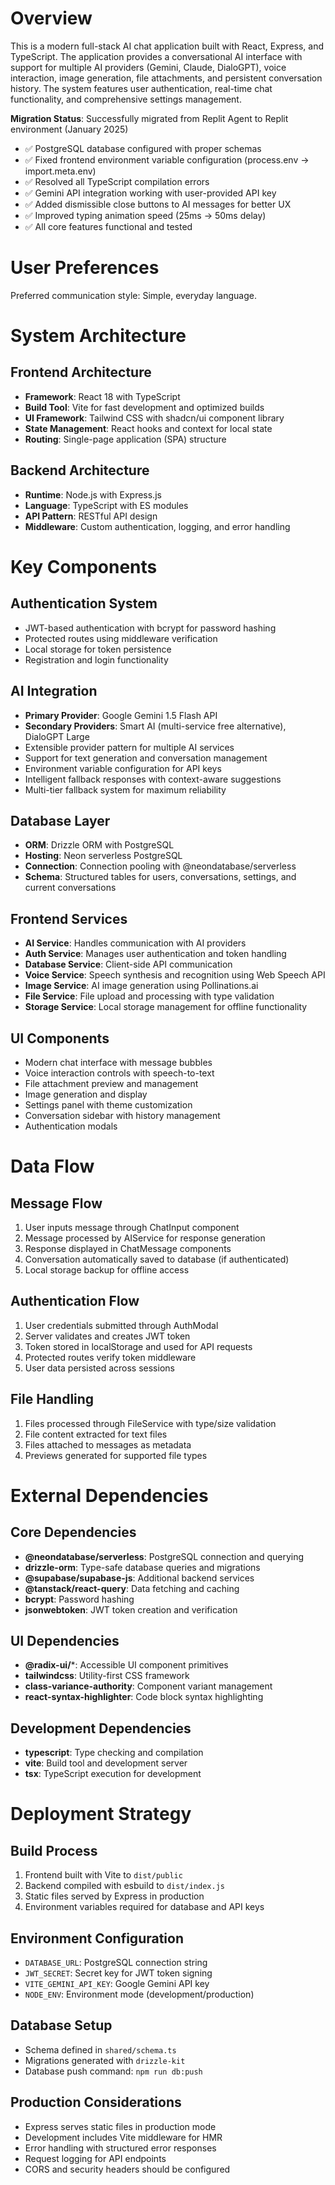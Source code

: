 # Overview

This is a modern full-stack AI chat application built with React, Express, and TypeScript. The application provides a conversational AI interface with support for multiple AI providers (Gemini, Claude, DialoGPT), voice interaction, image generation, file attachments, and persistent conversation history. The system features user authentication, real-time chat functionality, and comprehensive settings management.

**Migration Status**: Successfully migrated from Replit Agent to Replit environment (January 2025)
- ✅ PostgreSQL database configured with proper schemas
- ✅ Fixed frontend environment variable configuration (process.env → import.meta.env)
- ✅ Resolved all TypeScript compilation errors
- ✅ Gemini API integration working with user-provided API key
- ✅ Added dismissible close buttons to AI messages for better UX
- ✅ Improved typing animation speed (25ms → 50ms delay)
- ✅ All core features functional and tested

# User Preferences

Preferred communication style: Simple, everyday language.

# System Architecture

## Frontend Architecture
- **Framework**: React 18 with TypeScript
- **Build Tool**: Vite for fast development and optimized builds
- **UI Framework**: Tailwind CSS with shadcn/ui component library
- **State Management**: React hooks and context for local state
- **Routing**: Single-page application (SPA) structure

## Backend Architecture
- **Runtime**: Node.js with Express.js
- **Language**: TypeScript with ES modules
- **API Pattern**: RESTful API design
- **Middleware**: Custom authentication, logging, and error handling

# Key Components

## Authentication System
- JWT-based authentication with bcrypt for password hashing
- Protected routes using middleware verification
- Local storage for token persistence
- Registration and login functionality

## AI Integration
- **Primary Provider**: Google Gemini 1.5 Flash API
- **Secondary Providers**: Smart AI (multi-service free alternative), DialoGPT Large
- Extensible provider pattern for multiple AI services
- Support for text generation and conversation management
- Environment variable configuration for API keys
- Intelligent fallback responses with context-aware suggestions
- Multi-tier fallback system for maximum reliability

## Database Layer
- **ORM**: Drizzle ORM with PostgreSQL
- **Hosting**: Neon serverless PostgreSQL
- **Connection**: Connection pooling with @neondatabase/serverless
- **Schema**: Structured tables for users, conversations, settings, and current conversations

## Frontend Services
- **AI Service**: Handles communication with AI providers
- **Auth Service**: Manages user authentication and token handling
- **Database Service**: Client-side API communication
- **Voice Service**: Speech synthesis and recognition using Web Speech API
- **Image Service**: AI image generation using Pollinations.ai
- **File Service**: File upload and processing with type validation
- **Storage Service**: Local storage management for offline functionality

## UI Components
- Modern chat interface with message bubbles
- Voice interaction controls with speech-to-text
- File attachment preview and management
- Image generation and display
- Settings panel with theme customization
- Conversation sidebar with history management
- Authentication modals

# Data Flow

## Message Flow
1. User inputs message through ChatInput component
2. Message processed by AIService for response generation
3. Response displayed in ChatMessage components
4. Conversation automatically saved to database (if authenticated)
5. Local storage backup for offline access

## Authentication Flow
1. User credentials submitted through AuthModal
2. Server validates and creates JWT token
3. Token stored in localStorage and used for API requests
4. Protected routes verify token middleware
5. User data persisted across sessions

## File Handling
1. Files processed through FileService with type/size validation
2. File content extracted for text files
3. Files attached to messages as metadata
4. Previews generated for supported file types

# External Dependencies

## Core Dependencies
- **@neondatabase/serverless**: PostgreSQL connection and querying
- **drizzle-orm**: Type-safe database queries and migrations
- **@supabase/supabase-js**: Additional backend services
- **@tanstack/react-query**: Data fetching and caching
- **bcrypt**: Password hashing
- **jsonwebtoken**: JWT token creation and verification

## UI Dependencies
- **@radix-ui/***: Accessible UI component primitives
- **tailwindcss**: Utility-first CSS framework
- **class-variance-authority**: Component variant management
- **react-syntax-highlighter**: Code block syntax highlighting

## Development Dependencies
- **typescript**: Type checking and compilation
- **vite**: Build tool and development server
- **tsx**: TypeScript execution for development

# Deployment Strategy

## Build Process
1. Frontend built with Vite to `dist/public`
2. Backend compiled with esbuild to `dist/index.js`
3. Static files served by Express in production
4. Environment variables required for database and API keys

## Environment Configuration
- `DATABASE_URL`: PostgreSQL connection string
- `JWT_SECRET`: Secret key for JWT token signing
- `VITE_GEMINI_API_KEY`: Google Gemini API key
- `NODE_ENV`: Environment mode (development/production)

## Database Setup
- Schema defined in `shared/schema.ts`
- Migrations generated with `drizzle-kit`
- Database push command: `npm run db:push`

## Production Considerations
- Express serves static files in production mode
- Development includes Vite middleware for HMR
- Error handling with structured error responses
- Request logging for API endpoints
- CORS and security headers should be configured